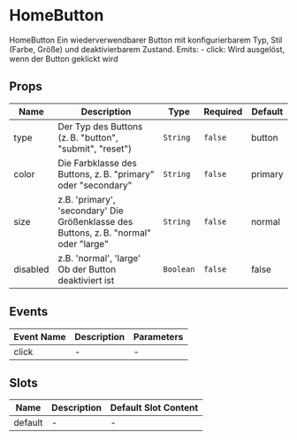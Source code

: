# HomeButton

HomeButton Ein wiederverwendbarer Button mit konfigurierbarem Typ, Stil (Farbe, Größe) und deaktivierbarem Zustand. Emits: - click: Wird ausgelöst, wenn der Button geklickt wird

## Props

<!-- @vuese:HomeButton:props:start -->
|Name|Description|Type|Required|Default|
|---|---|---|---|---|
|type|Der Typ des Buttons (z. B. "button", "submit", "reset")|`String`|`false`|button|
|color|Die Farbklasse des Buttons, z. B. "primary" oder "secondary"|`String`|`false`|primary|
|size|z.B. 'primary', 'secondary' Die Größenklasse des Buttons, z. B. "normal" oder "large"|`String`|`false`|normal|
|disabled|z.B. 'normal', 'large' Ob der Button deaktiviert ist|`Boolean`|`false`|false|

<!-- @vuese:HomeButton:props:end -->


## Events

<!-- @vuese:HomeButton:events:start -->
|Event Name|Description|Parameters|
|---|---|---|
|click|-|-|

<!-- @vuese:HomeButton:events:end -->


## Slots

<!-- @vuese:HomeButton:slots:start -->
|Name|Description|Default Slot Content|
|---|---|---|
|default|-|-|

<!-- @vuese:HomeButton:slots:end -->


